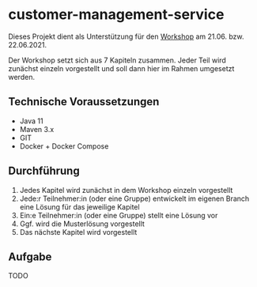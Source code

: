 # customer-management-service

Dieses Projekt dient als Unterstützung für den [Workshop](https://github.com/FA-Team-SZUT/workshop-neusta-2021-06-21_und_22)
am 21.06. bzw. 22.06.2021.

Der Workshop setzt sich aus 7 Kapiteln zusammen. Jeder Teil wird zunächst einzeln 
vorgestellt und soll dann hier im Rahmen umgesetzt werden.

## Technische Voraussetzungen

* Java 11
* Maven 3.x 
* GIT
* Docker + Docker Compose

## Durchführung

1. Jedes Kapitel wird zunächst in dem Workshop einzeln vorgestellt
2. Jede:r Teilnehmer:in (oder eine Gruppe) entwickelt im eigenen Branch eine Lösung für das jeweilige Kapitel
3. Ein:e Teilnehmer:in (oder eine Gruppe) stellt eine Lösung vor
4. Ggf. wird die Musterlösung vorgestellt
5. Das nächste Kapitel wird vorgestellt

## Aufgabe

TODO

